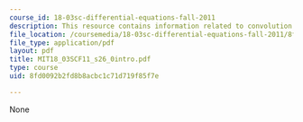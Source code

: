 ```yaml
---
course_id: 18-03sc-differential-equations-fall-2011
description: This resource contains information related to convolution.
file_location: /coursemedia/18-03sc-differential-equations-fall-2011/8fd0092b2fd8b8acbc1c71d719f85f7e_MIT18_03SCF11_s26_0intro.pdf
file_type: application/pdf
layout: pdf
title: MIT18_03SCF11_s26_0intro.pdf
type: course
uid: 8fd0092b2fd8b8acbc1c71d719f85f7e

---
```

None